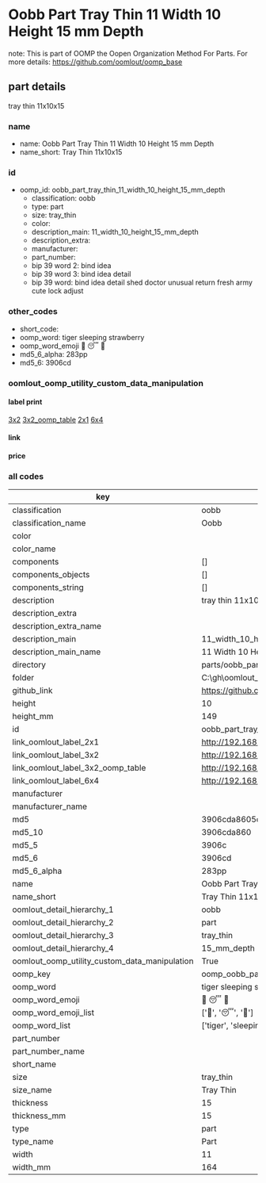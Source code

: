 # Oobb Part Tray Thin 11 Width 10 Height 15 mm Depth  

note: This is part of OOMP the Oopen Organization Method For Parts. For more details: https://github.com/oomlout/oomp_base

##  part details
  



tray thin 11x10x15



### name
* name: Oobb Part Tray Thin 11 Width 10 Height 15 mm Depth
* name_short: Tray Thin 11x10x15 
### id
* oomp_id: oobb_part_tray_thin_11_width_10_height_15_mm_depth
  * classification: oobb
  * type: part
  * size: tray_thin
  * color: 
  * description_main: 11_width_10_height_15_mm_depth
  * description_extra: 
  * manufacturer: 
  * part_number: 
  * bip 39 word 2: bind idea
  * bip 39 word 3: bind idea detail
  * bip 39 word: bind idea detail shed doctor unusual return fresh army cute lock adjust

### other_codes
* short_code: 
* oomp_word: tiger sleeping strawberry
* oomp_word_emoji :tiger: :sleeping: :strawberry:
* md5_6_alpha: 283pp
* md5_6: 3906cd






### oomlout_oomp_utility_custom_data_manipulation
#### label print
[3x2](http://192.168.1.245:1112/?label=oomp%20283pp)
[3x2_oomp_table](http://192.168.1.108:1112/?label=oomp%20283pp)
[2x1](http://192.168.1.242:1112/?label=oomp%20283pp)
[6x4](http://192.168.1.55:1112/?label=oomp%20283pp)    

#### link

                              

#### price







### all codes 
| key | value |  
| --- | --- |  
| classification | oobb |  
| classification_name | Oobb |  
| color |  |  
| color_name |  |  
| components | [] |  
| components_objects | [] |  
| components_string | [] |  
| description | tray thin 11x10x15 |  
| description_extra |  |  
| description_extra_name |  |  
| description_main | 11_width_10_height_15_mm_depth |  
| description_main_name | 11 Width 10 Height 15 mm Depth |  
| directory | parts/oobb_part_tray_thin_11_width_10_height_15_mm_depth |  
| folder | C:\gh\oomlout_oobb_version_4_generated_parts\parts\oobb_part_tray_thin_11_width_10_height_15_mm_depth |  
| github_link | https://github.com/oomlout/oomlout_oomp_part_src/tree/main/parts/oobb_part_tray_thin_11_width_10_height_15_mm_depth |  
| height | 10 |  
| height_mm | 149 |  
| id | oobb_part_tray_thin_11_width_10_height_15_mm_depth |  
| link_oomlout_label_2x1 | http://192.168.1.242:1112/?label=oomp%20283pp |  
| link_oomlout_label_3x2 | http://192.168.1.245:1112/?label=oomp%20283pp |  
| link_oomlout_label_3x2_oomp_table | http://192.168.1.108:1112/?label=oomp%20283pp |  
| link_oomlout_label_6x4 | http://192.168.1.55:1112/?label=oomp%20283pp |  
| manufacturer |  |  
| manufacturer_name |  |  
| md5 | 3906cda8605cd707b9202c54789c18b2 |  
| md5_10 | 3906cda860 |  
| md5_5 | 3906c |  
| md5_6 | 3906cd |  
| md5_6_alpha | 283pp |  
| name | Oobb Part Tray Thin 11 Width 10 Height 15 mm Depth |  
| name_short | Tray Thin 11x10x15  |  
| oomlout_detail_hierarchy_1 | oobb |  
| oomlout_detail_hierarchy_2 | part |  
| oomlout_detail_hierarchy_3 | tray_thin |  
| oomlout_detail_hierarchy_4 | 15_mm_depth |  
| oomlout_oomp_utility_custom_data_manipulation | True |  
| oomp_key | oomp_oobb_part_tray_thin_11_width_10_height_15_mm_depth |  
| oomp_word | tiger sleeping strawberry |  
| oomp_word_emoji | :tiger: :sleeping: :strawberry: |  
| oomp_word_emoji_list | [':tiger:', ':sleeping:', ':strawberry:'] |  
| oomp_word_list | ['tiger', 'sleeping', 'strawberry'] |  
| part_number |  |  
| part_number_name |  |  
| short_name |  |  
| size | tray_thin |  
| size_name | Tray Thin |  
| thickness | 15 |  
| thickness_mm | 15 |  
| type | part |  
| type_name | Part |  
| width | 11 |  
| width_mm | 164 |  
